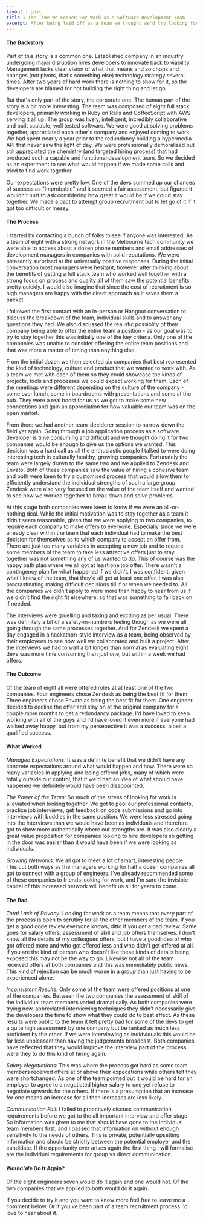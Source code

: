 ```yaml
---
layout : post
title : The Time We Looked For Work as a Software Development Team
excerpt: After being laid off as a team we thought we'd try looking for work together. Here's how we did it, what happened.
---
```


#### The Backstory

Part of this story is a common one. Established company in an industry undergoing major disruption hires developers to innovate back to viability. Management lacks clear vision of what that means and so chops and changes (*not* pivots, that's something else) technology strategy several times. After two years of hard work there is nothing to show for it, so the developers are blamed for not building the right thing and let go.

But that's only part of the story, the corporate one. The human part of the story is a bit more interesting. The team was composed of eight full stack developers, primarily working in Ruby on Rails and CoffeeScript with AWS serving it all up. The group was lively, intelligent, incredibly collaborative and built scalable, well tested software. We were good at solving problems together, appreciated each other's company and enjoyed coming to work. We had spent nearly a year prior to the redundancy building a hypermedia API that never saw the light of day. We were professionally demoralised but still appreciated the chemistry (and targeted hiring process) that had produced such a capable and functional development team. So we decided as an experiment to see what would happen if we made some calls and tried to find work together.

Our expectations were pretty low. One of the devs summed up our chances of success as "improbable" and it seemed a fair assessment, but figured it wouldn't hurt to ask considering how great it would be if we could stay together. We made a pact to attempt group recruitment but to let go of it if it got too difficult or messy.

#### The Process

I started by contacting a bunch of folks to see if anyone was interested. As a team of eight with a strong network in the Melbourne tech community we were able to access about a dozen phone numbers and email addresses of development managers in companies with solid reputations. We were pleasantly surprised at the universally positive responses. During the initial conversation most managers were hesitant, however after thinking about the benefits of getting a full stack team who worked well together with a strong focus on process and quality all of them saw the potential benefits pretty quickly. I would also imagine that since the cost of recruitment is so high managers are happy with the direct approach as it saves them a packet.

I followed the first contact with an in-person or Hangout conversation to discuss the breakdown of the team, individual skills and to answer any questions they had. We also discussed the realistic possiblity of their company being able to offer the entire team a position - as our goal was to try to stay together this was initially one of the key criteria. Only one of the companies was unable to consider offering the entire team positions and that was more a matter of timing than anything else.

From the initial dozen we then selected six companies that best represented the kind of technology, culture and product that we wanted to work with. As a team we met with each of them so they could showcase the kinds of projects, tools and processes we could expect working for them. Each of the meetings were different depending on the culture of the company - some over lunch, some in boardrooms with presentations and some at the pub. They were a real boost for us as we got to make some new connections and gain an appreciation for how valuable our team was on the open market.

From there we had another team-deciderer session to narrow down the field yet again. Going through a job application process as a software developer is time consuming and difficult and we thought doing it for two companies would be enough to give us the options we wanted. This decision was a hard call as all the enthusiastic people I talked to were doing interesting tech in culturally healthy, growing companies. Fortunately the team were largely drawn to the same two and we applied to Zendesk and Envato. Both of these companies saw the value of hiring a cohesive team and both were keen to try a customised process that would allow them to efficiently understand the individual strengths of such a large group. Zendesk were also very focused on the value of the team itself and wanted to see how we worked together to break down and solve problems.

At this stage both companies were keen to know if we were an all-or-nothing deal. While the initial motivation was to stay together as a team it didn't seem reasonable, given that we were applying to two companies, to require each company to make offers to everyone. Especially since we were already clear within the team that each individual had to make the best decision for themselves as to which company to accept an offer from. There are just too many variables in accepting a new job and to require some members of the team to take less attractive offers just to stay together was not something any of us wanted to do. This of course was the happy path plan where we all got at least one job offer. There wasn't a contingency plan for what happened if we didn't. I was confident, given what I knew of the team, that they'd all get at least one offer. I was also procrastinating making difficult decisions till if or when we needed to. All the companies we didn't apply to were more than happy to hear from us if we didn't find the right fit elsewhere, so that was something to fall back on if needed.

The interviews were gruelling and taxing and exciting as per usual. There was definitely a bit of a safety-in-numbers feeling though as we were all going through the same processes together. And for Zendesk we spent a day engaged in a hackathon-style interview as a team, being observed by their employees to see how well we collaborated and built a project. After the interviews we had to wait a bit longer than normal as evaluating eight devs was more time consuming than just one, but within a week we had offers.

#### The Outcome

Of the team of eight all were offered roles at at least one of the two companies. Four engineers chose Zendesk as being the best fit for them. Three engineers chose Envato as being the best fit for them. One engineer decided to decline the offer and stay on at the original company for a couple more months to get a redundancy package. I'd have loved to keep working with all of the guys and I'd have loved it even more if everyone had walked away happy, but from my persepective it was a success, albeit a qualified success.

#### What Worked

*Managed Expectations:* It was a definite benefit that we didn't have any concrete expectations around what would happen and how. There were so many variables in applying and being offered jobs, many of which were totally outside our control, that if we'd had an idea of what should have happened we definitely would have been disappointed.

*The Power of the Team:* So much of the stress of looking for work is alleviated when looking together. We got to pool our professional contacts, practice job interviews, get feedback on code submissions and go into interviews with buddies in the same position. We were less stressed going into the interviews than we would have been as individuals and therefore got to show more authentically where our strengths are. It was also clearly a great value proposition for companies looking to hire developers so getting in the door was easier than it would have been if we were looking as individuals.

*Growing Networks:* We all got to meet a lot of smart, interesting people. This cut both ways as the managers working for half a dozen companies all got to connect with a group of engineers. I've already recommended some of these companies to friends looking for work, and I'm sure the invisible capital of this increased network will benefit us all for years to come.

#### The Bad

*Total Lack of Privacy:* Looking for work as a team means that every part of the process is open to scrutiny for all the other members of the team. If you get a good code review everyone knows, ditto if you get a bad review. Same goes for salary offers, assessment of skill and job offers themselves. I don't know all the details of my colleagues offers, but I have a good idea of who got offered more and who got offered less and who didn't get offered at all. If you are the kind of person who doesn't like these kinds of details being exposed this may not be the way to go. Likewise not all of the team received offers at both companies and this was immediately public news. This kind of rejection can be much worse in a group than just having to be experienced alone.

*Inconsistent Results:* Only some of the team were offered positions at one of the companies. Between the two companies the assessment of skill of the individual team members varied dramatically. As both companies were trying new, abbreviated interviewing techniques they didn't necessarily give the developers the time to show what they could do to best effect. As these results were public to the team it felt pretty bad for some of the devs to get a quite high assessment by one company but be ranked as much less proficient by the other. If we were interviewing as indidviduals this would be far less unpleasant than having the judgements broadcast. Both companies have reflected that they would improve the interview part of the process were they to do this kind of hiring again.

*Salary Negotiations:* This was where the process got hard as some team members received offers at or above their expecations while others felt they were shortchanged. As one of the team pointed out it would be hard for an employer to agree to a negotiated higher salary to one yet refuse to negotiate upwards for the others. If there is a presumption that an increase for one means an increase for all then increases are less likely.

*Communication Fail:* I failed to proactively discuss communication requirements before we got to the all important interview and offer stage. So information was given to me that should have gone to the individual team members first, and I passed that information on without enough sensitivity to the needs of others. This is private, potentially upsetting information and should be strictly between the potential employer and the candidate. If the opportunity ever arises again the first thing I will formalise are the individual requirements for group vs direct communication.

#### Would We Do It Again?

Of the eight engineers seven would do it again and one would not. Of the two companies that we applied to both would do it again.

If you decide to try it and you want to know more feel free to leave me a comment below. Or if you've been part of a team recruitment process I'd love to hear about it.
